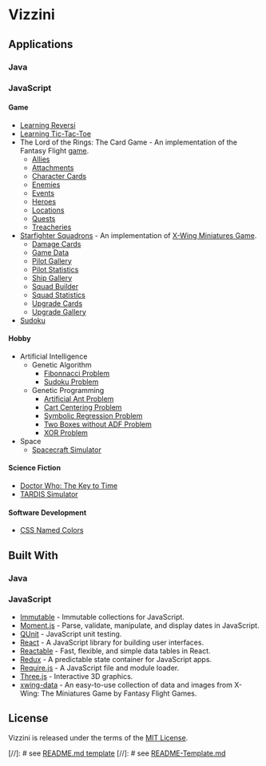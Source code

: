 # Vizzini

## Applications

### Java

### JavaScript

#### Game

* [Learning Reversi](https://rawgit.com/jmthompson2015/vizzini/master/webapp/src/main/html/boardgame/reversi.html)
* [Learning Tic-Tac-Toe](https://rawgit.com/jmthompson2015/vizzini/master/webapp/src/main/html/boardgame/tictactoe.html)
* The Lord of the Rings: The Card Game - An implementation of the Fantasy Flight [game](https://www.fantasyflightgames.com/en/products/the-lord-of-the-rings-the-card-game/).
    * [Allies](https://rawgit.com/jmthompson2015/vizzini/master/game/lotrlcg/src/main/html/galleries/Allies.html)
    * [Attachments](https://rawgit.com/jmthompson2015/vizzini/master/game/lotrlcg/src/main/html/galleries/Attachments.html)
    * [Character Cards](https://rawgit.com/jmthompson2015/vizzini/master/game/lotrlcg/src/main/html/CharacterCards.html)
    * [Enemies](https://rawgit.com/jmthompson2015/vizzini/master/game/lotrlcg/src/main/html/galleries/Enemies.html)
    * [Events](https://rawgit.com/jmthompson2015/vizzini/master/game/lotrlcg/src/main/html/galleries/Events.html)
    * [Heroes](https://rawgit.com/jmthompson2015/vizzini/master/game/lotrlcg/src/main/html/galleries/Heroes.html)
    * [Locations](https://rawgit.com/jmthompson2015/vizzini/master/game/lotrlcg/src/main/html/galleries/Locations.html)
    * [Quests](https://rawgit.com/jmthompson2015/vizzini/master/game/lotrlcg/src/main/html/galleries/Quests.html)
    * [Treacheries](https://rawgit.com/jmthompson2015/vizzini/master/game/lotrlcg/src/main/html/galleries/Treacheries.html)
* [Starfighter Squadrons](https://rawgit.com/jmthompson2015/vizzini/master/game/starfightersquadrons/src/main/html/StarfighterSquadrons.html) - An implementation of [X-Wing Miniatures Game](https://www.fantasyflightgames.com/en/products/x-wing/).
    * [Damage Cards](https://rawgit.com/jmthompson2015/vizzini/master/game/starfightersquadrons/src/main/html/DamageCards.html)
    * [Game Data](https://rawgit.com/jmthompson2015/vizzini/master/game/starfightersquadrons/src/main/html/GameData.html)
    * [Pilot Gallery](https://rawgit.com/jmthompson2015/vizzini/master/game/starfightersquadrons/src/main/html/PilotCardGallery.html)
    * [Pilot Statistics](https://rawgit.com/jmthompson2015/vizzini/master/game/starfightersquadrons/src/main/html/PilotStatistics.html)
    * [Ship Gallery](https://rawgit.com/jmthompson2015/vizzini/master/game/starfightersquadrons/src/main/html/ShipGallery.html)
    * [Squad Builder](https://rawgit.com/jmthompson2015/vizzini/master/game/starfightersquadrons/src/main/html/SquadBuilder.html)
    * [Squad Statistics](https://rawgit.com/jmthompson2015/vizzini/master/game/starfightersquadrons/src/main/html/SquadStatistics.html)
    * [Upgrade Cards](https://rawgit.com/jmthompson2015/vizzini/master/game/starfightersquadrons/src/main/html/UpgradeCards.html)
    * [Upgrade Gallery](https://rawgit.com/jmthompson2015/vizzini/master/game/starfightersquadrons/src/main/html/UpgradeCardGallery.html)
* [Sudoku](https://rawgit.com/jmthompson2015/vizzini/master/game/sudoku/src/main/html/Sudoku.html)

#### Hobby

* Artificial Intelligence
    * Genetic Algorithm
        * [Fibonnacci Problem](https://rawgit.com/jmthompson2015/vizzini/master/aiweb/src/main/html/geneticalgorithm/problem/fibonnacciProblem.html)
        * [Sudoku Problem](https://rawgit.com/jmthompson2015/vizzini/master/webapp/src/main/html/puzzle/gaSudoku.html)
    * Genetic Programming
        * [Artificial Ant Problem](https://rawgit.com/jmthompson2015/vizzini/master/hobby/geneticprogramming/example/main/html/ArtificialAntProblem.html)
        * [Cart Centering Problem](https://rawgit.com/jmthompson2015/vizzini/master/hobby/geneticprogramming/example/main/html/CartCenteringProblem.html)
        * [Symbolic Regression Problem](https://rawgit.com/jmthompson2015/vizzini/master/hobby/geneticprogramming/example/main/html/SymbolicRegressionProblem.html)
        * [Two Boxes without ADF Problem](https://rawgit.com/jmthompson2015/vizzini/master/hobby/geneticprogramming/example/main/html/TwoBoxesWithoutADFProblem.html)
        * [XOR Problem](https://rawgit.com/jmthompson2015/vizzini/master/hobby/geneticprogramming/example/main/html/XORProblem.html)
* Space
    * [Spacecraft Simulator](https://rawgit.com/jmthompson2015/vizzini/master/hobby/simulator/src/main/html/SpacecraftSimulator.html)

#### Science Fiction

* [Doctor Who: The Key to Time](https://rawgit.com/jmthompson2015/vizzini/master/sciencefiction/keytotime/src/main/html/KeyToTime.html)
* [TARDIS Simulator](https://rawgit.com/jmthompson2015/vizzini/master/sciencefiction/tardissimulator/src/main/html/TARDISSimulator.html)

#### Software Development

* [CSS Named Colors](https://rawgit.com/jmthompson2015/vizzini/master/color/src/main/CssNamedColors.html)

## Built With

### Java

### JavaScript

* [Immutable](https://facebook.github.io/immutable-js/) - Immutable collections for JavaScript.
* [Moment.js](http://momentjs.com/) - Parse, validate, manipulate, and display dates in JavaScript.
* [QUnit](https://qunitjs.com/) - JavaScript unit testing.
* [React](http://facebook.github.io/react/) - A JavaScript library for building user interfaces.
* [Reactable](http://glittershark.github.io/reactable/) - Fast, flexible, and simple data tables in React.
* [Redux](https://redux.js.org/) - A predictable state container for JavaScript apps.
* [Require.js](http://requirejs.org/) - A JavaScript file and module loader.
* [Three.js](http://threejs.org/) - Interactive 3D graphics.
* [xwing-data](https://github.com/guidokessels/xwing-data/) - An easy-to-use collection of data and images from X-Wing: The Miniatures Game by Fantasy Flight Games.

## License

Vizzini is released under the terms of the [MIT License](https://github.com/jmthompson2015/vizzini/blob/master/LICENSE.txt).

[//]: # see [README.md template](https://gist.github.com/jxson/1784669)
[//]: # see [README-Template.md](https://gist.github.com/PurpleBooth/109311bb0361f32d87a2)
